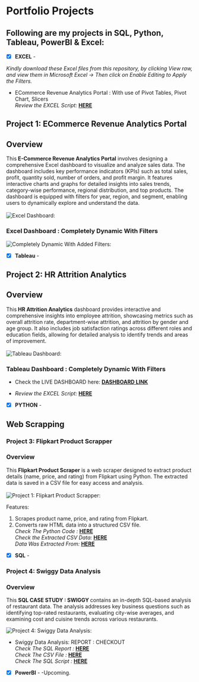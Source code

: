 # Portfolio Projects
## Following are my projects in SQL, Python, Tableau, PowerBI & Excel: <br />





- [x] **EXCEL** - 

*Kindly download these Excel files from this repository, by clicking View raw, and view them in Microsoft Excel -> Then click on Enable Editing to Apply the Filters.*

  - ECommerce Revenue Analytics Portal :  With use of Pivot Tables, Pivot Chart, Slicers <br />
*Review the EXCEL Script:* **[HERE](https://github.com/saiky-111/DataPortfolioProjects/blob/master/01_EXCEL/EXCEL_01_ECommerce%20Revenue%20Analytics%20Portal.xlsx)**<br />

## Project 1: ECommerce Revenue Analytics Portal <br />

## Overview
This<b> E-Commerce Revenue Analytics Portal</b> involves designing a comprehensive Excel dashboard to visualize and analyze sales data. The dashboard includes key performance indicators (KPIs) such as total sales, profit, quantity sold, number of orders, and profit margin. It features interactive charts and graphs for detailed insights into sales trends, category-wise performance, regional distribution, and top products. The dashboard is equipped with filters for year, region, and segment, enabling users to dynamically explore and understand the data.
<br><br>
![Excel Dashboard:](01_EXCEL/images/Dashboard_1.png)<br>

<!-- ## Insights and Questions Answered

1. **Total Sales and Profit**: 
   - What are the total sales and profit for the selected period?

2. **Profit Margin**: 
   - What is the profit margin for the selected period?

3. **Year-Over-Year Growth**: 
   - How has the year-over-year growth been for sales, profit, quantity, number of orders, and profit margin?

4. **Category-Wise Profit**: 
   - Which product categories contribute the most to profit?

5. **Top Subcategories by Sales**: 
   - What are the top 5 subcategories by sales?

6. **Regional Distribution**: 
   - What is the distribution of sales across different regions and states? -->

### Excel Dashboard : Completely Dynamic With Filters<br />
![Completely Dynamic With Added Filters:](01_EXCEL/images/Dashboard_2.png)




- [x] **Tableau** - 
## Project 2: HR Attrition Analytics <br />
## Overview
This<b> HR Attrition Analytics</b> dashboard provides interactive and comprehensive insights into employee attrition, showcasing metrics such as overall attrition rate, department-wise attrition, and attrition by gender and age group. It also includes job satisfaction ratings across different roles and education fields, allowing for detailed analysis to identify trends and areas of improvement.
<br><br>
![Tableau Dashboard:](02_TABLEAU/images/hr_attrition.png)<br>

### Tableau Dashboard : Completely Dynamic With Filters<br />
  - Check the LIVE DASHBOARD here: **[DASHBOARD LINK](https://public.tableau.com/app/profile/saikat.dhibar/viz/HRATTRITIONANALYTICS_17203705826090/HRATTRITIONANALYSIS)**  <br />


- *Review the EXCEL Script:* **[HERE](https://github.com/saiky-111/DataPortfolioProjects/blob/master/02_TABLEAU/HR%20Data.xlsx)**<br />


- [x] **PYTHON** - 

## Web Scrapping <br/>
### Project 3: Flipkart Product Scrapper <br />
### Overview
This <b>Flipkart Product Scraper</b> is a web scraper designed to extract product details (name, price, and rating) from Flipkart using Python. The extracted data is saved in a CSV file for easy access and analysis.
<br><br>
![Project 1: Flipkart Product Scrapper:](https://github.com/saiky-111/DataPortfolioProjects/blob/master/03_PYTHON/Web_Scrapping/Flipkart_Scrapper/3cgnoB2VXXo-HD.jpg)


Features:

   1. Scrapes product name, price, and rating from Flipkart.
   2. Converts raw HTML data into a structured CSV file.<br/>
*Check The Python Code :* **[HERE](https://github.com/saiky-111/DataPortfolioProjects/blob/master/03_PYTHON/Web_Scrapping/Flipkart_Scrapper/Flipkart_Scrapper.ipynb)**<br />
*Check the Extracted CSV Data:* **[HERE](https://github.com/saiky-111/DataPortfolioProjects/blob/master/03_PYTHON/Web_Scrapping/Flipkart_Scrapper/flipkart_data.csv)**<br />
*Data Was Extracted From:* **[HERE](https://www.flipkart.com/mobiles-accessories/mobiles/pr?sid=tyy,4io&q=mobile&otracker=categorytree)**<br />


- [x] **SQL** - 
### Project 4: Swiggy Data Analysis <br />
### Overview
This <b>SQL CASE STUDY : SWIGGY </b>contains an in-depth SQL-based analysis of restaurant data. The analysis addresses key business questions such as identifying top-rated restaurants, evaluating city-wise averages, and examining cost and cuisine trends across various restaurants. 

![Project 4: Swiggy Data Analysis:](https://github.com/saiky-111/DataPortfolioProjects/blob/master/05_SQL/SWIGGY_CASE_STUDY/image.png)

  - Swiggy Data Analysis: REPORT : CHECKOUT  <br />
*Check The SQL Report :* **[HERE](https://github.com/saiky-111/DataPortfolioProjects/blob/master/05_SQL/SWIGGY_CASE_STUDY/swiggy%20sql%20case%20study.pdf)**<br />
*Check The CSV File :* **[HERE](https://github.com/saiky-111/DataPortfolioProjects/blob/master/05_SQL/SWIGGY_CASE_STUDY/Swiggy.csv)**<br />
*Check The SQL Script :* **[HERE](https://github.com/saiky-111/DataPortfolioProjects/blob/master/05_SQL/SWIGGY_CASE_STUDY/swiggy_data_analysis.sql)**<br /> 
  
- [x] **PowerBI** - 
  -Upcoming.